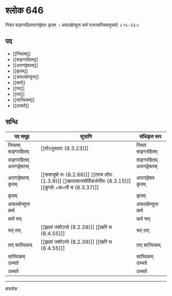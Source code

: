 # श्लोक 646

नियतं सङ्गरहितमरागद्वेषतः कृतम् ।
अफलप्रेप्सुना कर्म यत्तत्सात्त्विकमुच्यते ॥ १८-२३॥


## पद 

- [[नियतम्]]
- [[सङ्गरहितम्]]
- [[अरागद्वेषतस्]]
- [[कृतम्]]
- [[अफलप्रेप्सुना]]
- [[कर्म]]
- [[यत्]]
- [[तत्]]
- [[सात्त्विकम्]]
- [[उच्यते]]

## सन्धि

| पद समूह | सूत्राणि | संधिकृत रूप |
| ----- | ----- | ----- |
| नियतम् सङ्गरहितम् |  [[मोऽनुस्वारः (8.3.23)]] | नियतं सङ्गरहितम् |
| सङ्गरहितम् अरागद्वेषतस् |  | सङ्गरहितम् अरागद्वेषतस् |
| अरागद्वेषतस् कृतम् |  [[ससजुषो रुः (8.2.66)]] [[तस्य लोपः (1.3.9)]] [[खरवसानयोर्विसर्जनीयः (8.3.15)]] [[कुप्वोः ≍क≍पौ च (8.3.37)]] | अरागद्वेषतः कृतम् |
| कृतम् |  | कृतम् |
| अफलप्रेप्सुना कर्म |  | अफलप्रेप्सुना कर्म |
| कर्म यत् |  | कर्म यत् |
| यत् तत् |  [[झलां जशोऽन्ते (8.2.39)]] [[खरि च (8.4.55)]] | यत् तत् |
| तत् सात्त्विकम् |  [[झलां जशोऽन्ते (8.2.39)]] [[खरि च (8.4.55)]] | तत् सात्त्विकम् |
| सात्त्विकम् उच्यते |  | सात्त्विकम् उच्यते |
| उच्यते |  | उच्यते |


---

#श्लोक